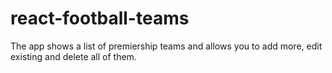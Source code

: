 # react-football-teams
The app shows a list of premiership teams and allows you to add more, edit existing and delete all of them.
